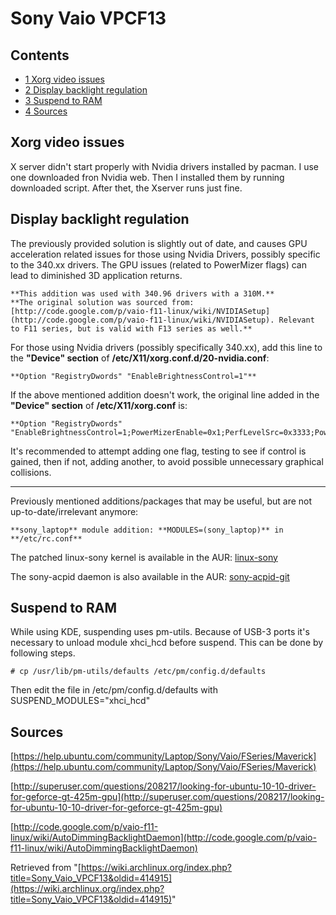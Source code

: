 # Sony Vaio VPCF13

## Contents

*   [1 Xorg video issues](#Xorg_video_issues)
*   [2 Display backlight regulation](#Display_backlight_regulation)
*   [3 Suspend to RAM](#Suspend_to_RAM)
*   [4 Sources](#Sources)

## Xorg video issues

X server didn't start properly with Nvidia drivers installed by pacman. I use one downloaded fron Nvidia web. Then I installed them by running downloaded script. After thet, the Xserver runs just fine.

## Display backlight regulation

The previously provided solution is slightly out of date, and causes GPU acceleration related issues for those using Nvidia Drivers, possibly specific to the 340.xx drivers. The GPU issues (related to PowerMizer flags) can lead to diminished 3D application returns.

```
**This addition was used with 340.96 drivers with a 310M.**
**The original solution was sourced from: [http://code.google.com/p/vaio-f11-linux/wiki/NVIDIASetup](http://code.google.com/p/vaio-f11-linux/wiki/NVIDIASetup). Relevant to F11 series, but is valid with F13 series as well.**

```

For those using Nvidia drivers (possibly specifically 340.xx), add this line to the **"Device" section** of **/etc/X11/xorg.conf.d/20-nvidia.conf**:

```
**Option "RegistryDwords" "EnableBrightnessControl=1"**

```

If the above mentioned addition doesn't work, the original line added in the **"Device" section** of **/etc/X11/xorg.conf** is:

```
**Option "RegistryDwords" "EnableBrightnessControl=1;PowerMizerEnable=0x1;PerfLevelSrc=0x3333;PowerMizerLevel=0x3;PowerMizerDefault=0x3;PowerMizerDefaultAC=0x3"**

```

It's recommended to attempt adding one flag, testing to see if control is gained, then if not, adding another, to avoid possible unnecessary graphical collisions.

* * *

Previously mentioned additions/packages that may be useful, but are not up-to-date/irrelevant anymore:

```
**sony_laptop** module addition: **MODULES=(sony_laptop)** in **/etc/rc.conf**

```

The patched linux-sony kernel is available in the AUR: [linux-sony](https://aur.archlinux.org/packages/linux-sony/)

The sony-acpid daemon is also available in the AUR: [sony-acpid-git](https://aur.archlinux.org/packages/sony-acpid-git/)

## Suspend to RAM

While using KDE, suspending uses pm-utils. Because of USB-3 ports it's necessary to unload module xhci_hcd before suspend. This can be done by following steps.

```
# cp /usr/lib/pm-utils/defaults /etc/pm/config.d/defaults  

```

Then edit the file in /etc/pm/config.d/defaults with SUSPEND_MODULES="xhci_hcd"

## Sources

[https://help.ubuntu.com/community/Laptop/Sony/Vaio/FSeries/Maverick](https://help.ubuntu.com/community/Laptop/Sony/Vaio/FSeries/Maverick)

[http://superuser.com/questions/208217/looking-for-ubuntu-10-10-driver-for-geforce-gt-425m-gpu](http://superuser.com/questions/208217/looking-for-ubuntu-10-10-driver-for-geforce-gt-425m-gpu)

[http://code.google.com/p/vaio-f11-linux/wiki/AutoDimmingBacklightDaemon](http://code.google.com/p/vaio-f11-linux/wiki/AutoDimmingBacklightDaemon)

Retrieved from "[https://wiki.archlinux.org/index.php?title=Sony_Vaio_VPCF13&oldid=414915](https://wiki.archlinux.org/index.php?title=Sony_Vaio_VPCF13&oldid=414915)"